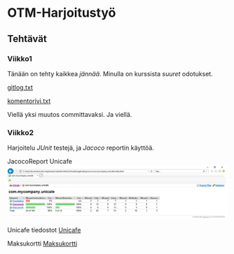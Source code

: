 # **OTM-Harjoitustyö**

## **Tehtävät**

### **Viikko1**

Tänään on tehty kaikkea *jännää*.
Minulla on kurssista *suuret* odotukset.

[gitlog.txt](https://github.com/Savolainen95/otm-harjoitustyo/blob/master/laskarit/viikko1/gitlog.txt)

[komentorivi.txt](https://github.com/Savolainen95/otm-harjoitustyo/blob/master/laskarit/viikko1/komentorivi.txt)

Viellä yksi muutos committavaksi. Ja viellä.

### **Viikko2**

Harjoitelu *JUnit* testejä, ja *Jacoco* reportin käyttöä.

JacocoReport Unicafe
![Image of Jacoco](https://github.com/Savolainen95/otm-harjoitustyo/blob/master/laskarit/viikko2/UnicafeJacocoReport.png)

Unicafe tiedostot
[Unicafe](https://github.com/Savolainen95/otm-harjoitustyo/tree/master/laskarit/viikko2/Unicafe)

Maksukortti
[Maksukortti](https://github.com/Savolainen95/otm-harjoitustyo/tree/master/laskarit/viikko2/Maksukortti)
